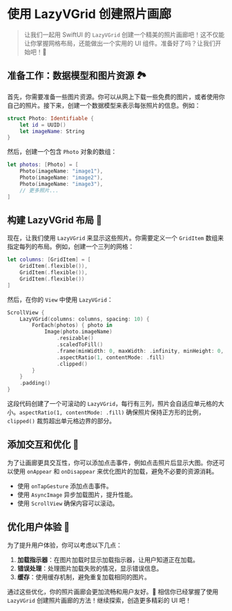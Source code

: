 ﻿# 使用 LazyVGrid 创建照片画廊

> 让我们一起用 SwiftUI 的 `LazyVGrid` 创建一个精美的照片画廊吧！这不仅能让你掌握网格布局，还能做出一个实用的 UI 组件。准备好了吗？让我们开始吧！🚀

## 准备工作：数据模型和图片资源 🏞️

首先，你需要准备一些图片资源。你可以从网上下载一些免费的图片，或者使用你自己的照片。接下来，创建一个数据模型来表示每张照片的信息。例如：

```swift
struct Photo: Identifiable {
    let id = UUID()
    let imageName: String
}
```

然后，创建一个包含 `Photo` 对象的数组：

```swift
let photos: [Photo] = [
    Photo(imageName: "image1"),
    Photo(imageName: "image2"),
    Photo(imageName: "image3"),
    // 更多照片...
]
```

## 构建 LazyVGrid 布局 🧱

现在，让我们使用 `LazyVGrid` 来显示这些照片。你需要定义一个 `GridItem` 数组来指定每列的布局。例如，创建一个三列的网格：

```swift
let columns: [GridItem] = [
    GridItem(.flexible()),
    GridItem(.flexible()),
    GridItem(.flexible())
]
```

然后，在你的 `View` 中使用 `LazyVGrid`：

```swift
ScrollView {
    LazyVGrid(columns: columns, spacing: 10) {
        ForEach(photos) { photo in
            Image(photo.imageName)
                .resizable()
                .scaledToFill()
                .frame(minWidth: 0, maxWidth: .infinity, minHeight: 0, maxHeight: .infinity)
                .aspectRatio(1, contentMode: .fill)
                .clipped()
        }
    }
    .padding()
}
```

这段代码创建了一个可滚动的 `LazyVGrid`，每行有三列，照片会自适应单元格的大小。`aspectRatio(1, contentMode: .fill)` 确保照片保持正方形的比例，`clipped()` 裁剪超出单元格边界的部分。

## 添加交互和优化 🌟

为了让画廊更具交互性，你可以添加点击事件，例如点击照片后显示大图。你还可以使用 `onAppear` 和 `onDisappear` 来优化图片的加载，避免不必要的资源消耗。

*   使用 `onTapGesture` 添加点击事件。
*   使用 `AsyncImage` 异步加载图片，提升性能。
*   使用 `ScrollView` 确保内容可以滚动。

## 优化用户体验 📱

为了提升用户体验，你可以考虑以下几点：

1.  **加载指示器**：在图片加载时显示加载指示器，让用户知道正在加载。
2.  **错误处理**：处理图片加载失败的情况，显示错误信息。
3.  **缓存**：使用缓存机制，避免重复加载相同的图片。

通过这些优化，你的照片画廊会更加流畅和用户友好。🎉 相信你已经掌握了使用 `LazyVGrid` 创建照片画廊的方法！继续探索，创造更多精彩的 UI 吧！



